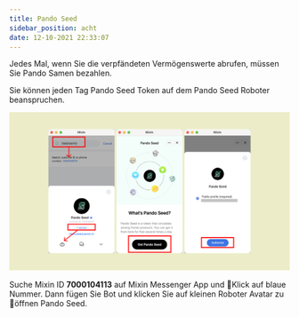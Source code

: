 ```yaml
---
title: Pando Seed
sidebar_position: acht
date: 12-10-2021 22:33:07
---
```


Jedes Mal, wenn Sie die verpfändeten Vermögenswerte abrufen, müssen Sie Pando Samen bezahlen.

Sie können jeden Tag Pando Seed Token auf dem Pando Seed Roboter beanspruchen.

![](../assets/pando-seed.png)

Suche Mixin ID **7000104113** auf Mixin Messenger App und Klick auf blaue Nummer. Dann fügen Sie Bot und klicken Sie auf kleinen Roboter Avatar zu öffnen Pando Seed.